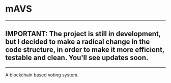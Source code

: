 # mAVS

---
## IMPORTANT: The project is still in development, but I decided to make a radical change in the code structure, in order to make it more efficient, testable and clean. You'll see updates soon.
---

A blockchain based voting system.
